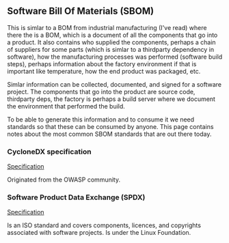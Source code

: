 ## Software Bill Of Materials (SBOM)
This is simlar to a BOM from industrial manufacturing (I've read) where there
the is a BOM, which is a document of all the components that go into a product.
It also contains who supplied the components, perhaps a chain of suppliers for
some parts (which is simlar to a thirdparty dependency in software), how the
manufacturing processes was performed (software build steps), perhaps
information about the factory environment if that is important like temperature,
how the end product was packaged, etc.

Simlar information can be collected, documented, and signed for a software
project. The components that go into the product are source code, thirdparty
deps, the factory is perhaps a build server where we document the environment
that performed the build.

To be able to generate this information and to consume it we need standards so
that these can be consumed by anyone. This page contains notes about the most
common SBOM standards that are out there today.

### CycloneDX specification
[Specification](https://github.com/CycloneDX/specification)

Originated from the OWASP community.

### Software Product Data Exchange (SPDX)
[Specification](https://spdx.dev/specifications/)

Is an ISO standard and covers components, licences, and copyrights associated
with software projects.
Is under the Linux Foundation.



